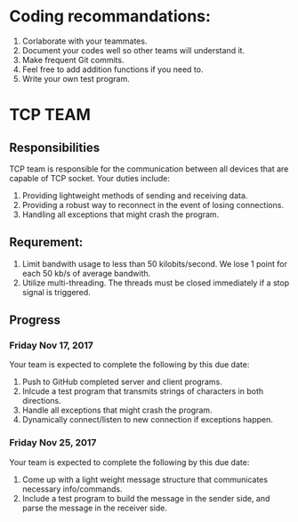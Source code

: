 # Coding recommandations:
1. Corlaborate with your teammates.
2. Document your codes well so other teams will understand it.
3. Make frequent Git commits.
4. Feel free to add addition functions if you need to.
5. Write your own test program.
# TCP TEAM

## Responsibilities
TCP team is responsible for the communication between all devices that are capable of TCP socket.
Your duties include:
1. Providing lightweight methods of sending and receiving data.
2. Providing a robust way to reconnect in the event of losing connections.
3. Handling all exceptions that might crash the program.

## Requrement:
1. Limit bandwith usage to less than 50 kilobits/second. We lose 1 point for each 50 kb/s of average bandwith.
2. Utilize multi-threading. The threads must be closed immediately if a stop signal is triggered.

## Progress
### Friday Nov 17, 2017
Your team is expected to complete the following by this due date:
1. Push to GitHub completed server and client programs.
2. Inlcude a test program that transmits strings of characters in both directions.
3. Handle all exceptions that might crash the program.
4. Dynamically connect/listen to new connection if exceptions happen.

### Friday Nov 25, 2017
Your team is expected to complete the following by this due date:
1. Come up with a light weight message structure that communicates necessary info/commands.
2. Include a test program to build the message in the sender side, and parse the message in the receiver side.
